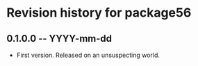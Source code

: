 # Revision history for package56

## 0.1.0.0 -- YYYY-mm-dd

* First version. Released on an unsuspecting world.
